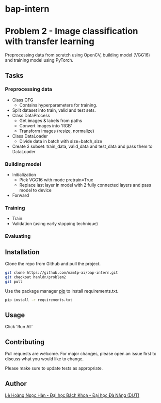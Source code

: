 # bap-intern
# Problem 2 - Image classification with transfer learning

Preprocessing data from scratch using OpenCV, building model (VGG16) and training model using PyTorch.

## Tasks
### Preprocessing data
  * Class CFG
    * Contains hyperparameters for training.
  * Split dataset into train, valid and test sets.
  * Class DataProcess
    * Get images & labels from paths
    * Convert images into 'RGB'
    * Transform images (resize, normalize)
  * Class DataLoader
    * Divide data in batch with size=batch_size
  * Create 3 subset: train_data, valid_data and test_data and pass them to DataLoader
### Building model
* Initialization
  * Pick VGG16 with mode pretrain=True
  * Replace last layer in model with 2 fully connected layers and pass model to device
* Forward
### Training
* Train
* Validation (using early stopping technique)
### Evaluating
## Installation

Clone the repo from Github and pull the project.
```bash
git clone https://github.com/namtp-ai/bap-intern.git
git checkout hanldn/problem2
git pull
```
Use the package manager [pip](https://pip.pypa.io/en/stable/) to install requirements.txt.

```bash
pip install -r requirements.txt
```

## Usage
Click 'Run All'

## Contributing
Pull requests are welcome. For major changes, please open an issue first to discuss what you would like to change.

Please make sure to update tests as appropriate.

## Author
[Lê Hoàng Ngọc Hân - Đại học Bách Khoa - Đại học Đà Nẵng (DUT)](https://github.com/hanahh080601) 